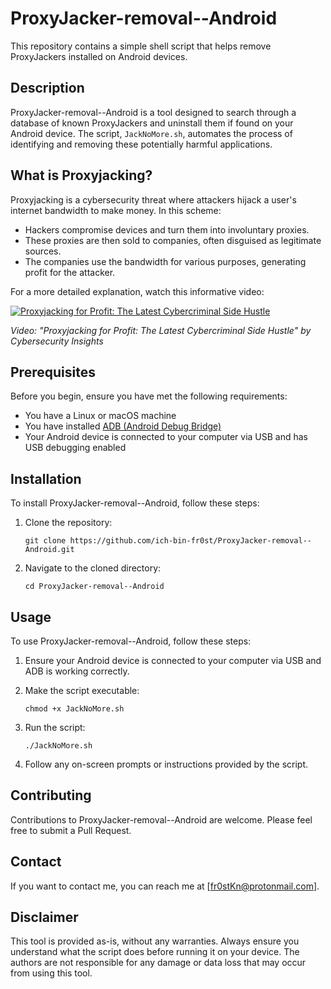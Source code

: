 # ProxyJacker-removal--Android

This repository contains a simple shell script that helps remove ProxyJackers installed on Android devices.

## Description

ProxyJacker-removal--Android is a tool designed to search through a database of known ProxyJackers and uninstall them if found on your Android device. The script, `JackNoMore.sh`, automates the process of identifying and removing these potentially harmful applications.

## What is Proxyjacking?

Proxyjacking is a cybersecurity threat where attackers hijack a user's internet bandwidth to make money. In this scheme:

- Hackers compromise devices and turn them into involuntary proxies.
- These proxies are then sold to companies, often disguised as legitimate sources.
- The companies use the bandwidth for various purposes, generating profit for the attacker.

For a more detailed explanation, watch this informative video:

[![Proxyjacking for Profit: The Latest Cybercriminal Side Hustle](https://img.youtube.com/vi/iTw3DEmgTlQ/0.jpg)](https://www.youtube.com/watch?v=iTw3DEmgTlQ)

*Video: "Proxyjacking for Profit: The Latest Cybercriminal Side Hustle" by Cybersecurity Insights*

## Prerequisites

Before you begin, ensure you have met the following requirements:

* You have a Linux or macOS machine
* You have installed [ADB (Android Debug Bridge)](https://developer.android.com/studio/command-line/adb)
* Your Android device is connected to your computer via USB and has USB debugging enabled

## Installation

To install ProxyJacker-removal--Android, follow these steps:

1. Clone the repository:
   ```
   git clone https://github.com/ich-bin-fr0st/ProxyJacker-removal--Android.git
   ```
2. Navigate to the cloned directory:
   ```
   cd ProxyJacker-removal--Android
   ```

## Usage

To use ProxyJacker-removal--Android, follow these steps:

1. Ensure your Android device is connected to your computer via USB and ADB is working correctly.

2. Make the script executable:
   ```
   chmod +x JackNoMore.sh
   ```

3. Run the script:
   ```
   ./JackNoMore.sh
   ```

4. Follow any on-screen prompts or instructions provided by the script.

## Contributing

Contributions to ProxyJacker-removal--Android are welcome. Please feel free to submit a Pull Request.

## Contact

If you want to contact me, you can reach me at [fr0stKn@protonmail.com].

## Disclaimer

This tool is provided as-is, without any warranties. Always ensure you understand what the script does before running it on your device. The authors are not responsible for any damage or data loss that may occur from using this tool.
